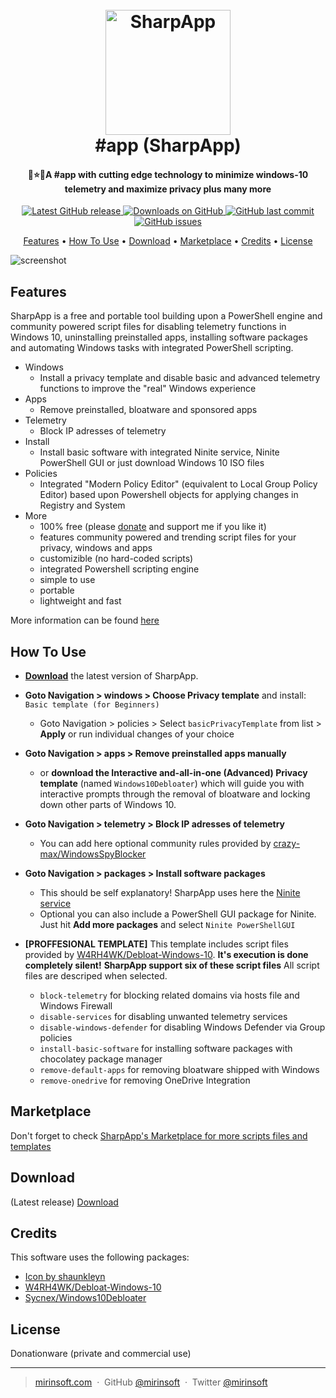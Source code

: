 <h1 align="center">
  <br>
  <a href="http://www.mirinsoft.com"><img src="https://github.com/mirinsoft/sharpapp/blob/master/icon.ico" alt="SharpApp" width="200"></a>
  <br>
  #app (SharpApp)
  <br>
</h1>

<h4 align="center">💩⭐️🚀A #app with cutting edge technology to minimize windows-10 telemetry and maximize privacy plus many more</h4>

<p align="center">
<a href="https://github.com/mirinsoft/sharpapp/releases/latest" target="_blank">
<img alt="Latest GitHub release" src="https://img.shields.io/github/release/mirinsoft/sharpapp.svg?style=flat-square" />
</a>
	
<a href="https://github.com/mirinsoft/sharpapp/releases" target="_blank">
<img alt="Downloads on GitHub" src="https://img.shields.io/github/downloads/mirinsoft/sharpapp/total.svg?style=flat-square" />
</a>

<a href="https://github.com/mirinsoft/sharpapp/commits/master">
<img src="https://img.shields.io/github/last-commit/mirinsoft/sharpapp.svg?style=flat-square&logo=github&logoColor=white"
alt="GitHub last commit">
<a href="https://github.com/mirinsoft/sharpapp/issues">
<img src="https://img.shields.io/github/issues-raw/mirinsoft/sharpapp.svg?style=flat-square&logo=github&logoColor=white"
alt="GitHub issues">   
  
</p>

<p align="center">
  <a href="#Features">Features</a> •
  <a href="#how-to-use">How To Use</a> •
  <a href="#download">Download</a> •
  <a href="#marketplace">Marketplace</a> •
  <a href="#credits">Credits</a> •
  <a href="#license">License</a>
</p>

![screenshot](https://github.com/mirinsoft/sharpapp/blob/master/sharpapp-intro.gif)

## Features

SharpApp is a free and portable tool building upon a PowerShell engine and community powered script files for disabling telemetry functions in Windows 10, uninstalling preinstalled apps, installing software packages and automating Windows tasks with integrated PowerShell scripting.

* Windows
	- Install a privacy template and disable basic and advanced telemetry functions to improve the "real" Windows experience
* Apps 
	- Remove preinstalled, bloatware and sponsored apps
* Telemetry
	- Block IP adresses of telemetry
* Install 
	- Install basic software with integrated Ninite service, Ninite PowerShell GUI or just download Windows 10 ISO files
* Policies
	- Integrated "Modern Policy Editor" (equivalent to Local Group Policy Editor) based upon Powershell objects for applying changes in Registry and System
* More
	- 100% free (please [donate](https://www.paypal.com/cgi-bin/webscr?cmd=_donations&business=donate@mirinsoft.com&lc=US&item_name=%20Mirinsoft&no_note=0&cn=&currency_code=USD&bn=PP-DonationsBF:btn_donateCC_LG.gif:NonHosted) and support me if you like it)
	- features community powered and trending script files for your privacy, windows and apps
	- customizible (no hard-coded scripts)
	- integrated Powershell scripting engine
	- simple to use
	- portable
	- lightweight and fast

More information can be found [here](http://www.mirinsoft.com/ms-apps/sharpapp) 

## How To Use

* **[Download](https://github.com/mirinsoft/sharpapp/releases)** the latest version of SharpApp.
* **Goto Navigation > windows > Choose Privacy template** and install: `Basic template (for Beginners)`
  * Goto Navigation > policies > Select `basicPrivacyTemplate` from list > **Apply** or run individual changes of your choice
* **Goto Navigation > apps > Remove preinstalled apps manually**
  * or **download the Interactive  and-all-in-one (Advanced) Privacy template** (named `Windows10Debloater`) which will guide you with interactive prompts through the removal of bloatware and locking down other parts of Windows 10.
 * **Goto Navigation > telemetry > Block IP adresses of telemetry**
   * You can add here optional community rules provided by [crazy-max/WindowsSpyBlocker](https://github.com/crazy-max/WindowsSpyBlocker)
 * **Goto Navigation > packages > Install software packages**
   * This should be self explanatory! SharpApp uses here the [Ninite service](https://ninite.com/)
   * Optional you can also include a PowerShell GUI package for Ninite. Just hit **Add more packages** and select `Ninite PowerShellGUI`
 
* **[PROFFESIONAL TEMPLATE]** This template includes script files provided by [W4RH4WK/Debloat-Windows-10](https://github.com/W4RH4WK/Debloat-Windows-10/tree/master/scripts). **It's execution is done completely silent!**
 **SharpApp support six of these script files** All script files are descriped when selected.
  * `block-telemetry` for blocking related domains via hosts file and Windows Firewall
  * `disable-services` for disabling unwanted telemetry services
  * `disable-windows-defender` for disabling Windows Defender via Group policies
  * `install-basic-software` for installing software packages with chocolatey package manager
  * `remove-default-apps` for removing bloatware shipped with Windows
  * `remove-onedrive` for removing OneDrive Integration
  
## Marketplace
Don't forget to check [SharpApp's Marketplace for more scripts files and templates](http://www.mirinsoft.com/sharpapp-marketplace)

## Download

(Latest release) [Download](https://github.com/mirinsoft/sharpapp/releases) 

## Credits

This software uses the following packages:

- [Icon by shaunkleyn](http://www.iconarchive.com/show/phlat-blue-folders-icons-by-shaunkleyn/Utilities-Alt-icon.html)
- [W4RH4WK/Debloat-Windows-10](https://github.com/W4RH4WK/Debloat-Windows-10/)
- [Sycnex/Windows10Debloater](https://github.com/Sycnex/Windows10Debloater)

## License

Donationware (private and commercial use)

---

> [mirinsoft.com](https://www.mirinsoft.com) &nbsp;&middot;&nbsp;
> GitHub [@mirinsoft](https://github.com/mirinsoft) &nbsp;&middot;&nbsp;
> Twitter [@mirinsoft](https://twitter.com/mirinsoft)


